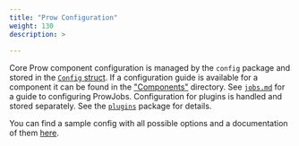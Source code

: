 ```yaml
---
title: "Prow Configuration"
weight: 130
description: >
  
---
```


Core Prow component configuration is managed by the `config` package and stored in the [`Config` struct](https://godoc.org/sigs.k8s.io/prow/pkg/config#Config). If a configuration guide is available for a component it can be found in the ["Components"](/docs/components/) directory. See [`jobs.md`](/docs/jobs/) for a guide to configuring ProwJobs.
Configuration for plugins is handled and stored separately. See the [`plugins`](/docs/components/plugins/) package for details.

You can find a sample config with all possible options and a documentation of them [here](https://github.com/kubernetes-sigs/prow/blob/main/pkg/config/prow-config-documented.yaml).
